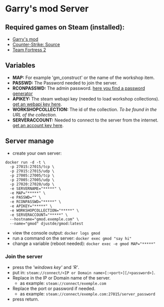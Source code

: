 # Garry's mod Server

## Required games on Steam (installed):
* [Garry's mod](https://store.steampowered.com/app/4000/Garrys_Mod/)
* [Counter-Strike: Source](https://store.steampowered.com/app/240/CounterStrike_Source/?l=german)
* [Team Fortress 2](https://store.steampowered.com/app/440/Team_Fortress_2/)

## Variables
* __MAP:__ For example 'gm_construct' or the name of the workshop item.
* __PASSWD:__ The Password needed to join the server.
* __RCONPASSWD:__ The admin password. [here you find a password generator](https://passwordsgenerator.net)
* __APIKEY:__ The steam webapi key (needed to load workshop collections). [get an webapi key here](https://steamcommunity.com/dev/apikey).
* __WORKSHOPCOLLECTION:__ The id of the collection. _To be found in the URL of the collection._
* __SERVERACCOUNT:__ Needed to connect to the server from the internet. [get an account key here](https://steamcommunity.com/dev/managegameservers).

## Server manage
* create your own server: 
```
docker run -d -t \
  -p 27015:27015/tcp \
  -p 27015:27015/udp \
  -p 27005:27005/tcp \
  -p 27005:27005/udp \
  -p 27020:27020/udp \
  -e SERVERNAME="*****" \
  -e MAP="*****" \
  -e PASSWD="" \
  -e RCONPASSWD="*****" \
  -e APIKEY="*****" \
  -e WORKSHOPCOLLECTION="*****" \
  -e SERVERACCOUNT="*****" \
  --hostname="gmod.exemple.com" \
  --name="gmod" djustde/gmod:latest
```
* view the console output: `docker logs gmod`
* run a command on the server: `docker exec gmod "say hi"`
* change a variable (reboot needed): `docker exec -e gmod MAP="*****"`

### Join the server
* press the _'windows key'_ and _'R'_.
* put in: `steam://connect/<IP or Domain name>[:<port>][/<password>]`.
* Replace in the IP or Domain name of the server.
  - as example: `steam://connect/exemple.com`
* Replace the port or password if needed.
  - as example: `steam://connect/exemple.com:27015/server_password`
* press return.
